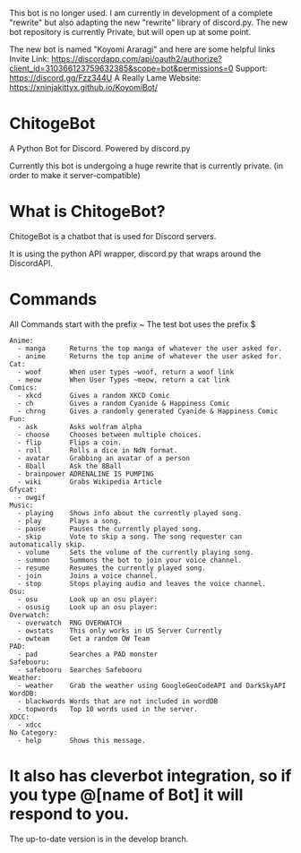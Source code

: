 This bot is no longer used. I am currently in development of a complete "rewrite" but also adapting the new "rewrite" library of discord.py. The new bot repository is currently Private, but will open up at some point.

The new bot is named "Koyomi Araragi" and here are some helpful links
Invite Link: https://discordapp.com/api/oauth2/authorize?client_id=310366123759632385&scope=bot&permissions=0
Support: https://discord.gg/Fzz344U
A Really Lame Website: https://xninjakittyx.github.io/KoyomiBot/

# ChitogeBot
A Python Bot for Discord. Powered by discord.py

Currently this bot is undergoing a huge rewrite that is currently private. (in order to make it server-compatible)

# What is ChitogeBot?
ChitogeBot is a chatbot that is used for Discord servers.

It is using the python API wrapper, discord.py that wraps around the DiscordAPI.


# Commands

All Commands start with the prefix ~
The test bot uses the prefix $
```
Anime:
  - manga      Returns the top manga of whatever the user asked for.
  - anime      Returns the top anime of whatever the user asked for.
Cat:
  - woof       When user types ~woof, return a woof link 
  - meow       When User Types ~meow, return a cat link 
Comics:
  - xkcd       Gives a random XKCD Comic
  - ch         Gives a random Cyanide & Happiness Comic
  - chrng      Gives a randomly generated Cyanide & Happiness Comic
Fun:
  - ask        Asks wolfram alpha
  - choose     Chooses between multiple choices.
  - flip       Flips a coin.
  - roll       Rolls a dice in NdN format.
  - avatar     Grabbing an avatar of a person 
  - 8ball      Ask the 8Ball 
  - brainpower ADRENALINE IS PUMPING 
  - wiki       Grabs Wikipedia Article 
Gfycat:
  - owgif      
Music:
  - playing    Shows info about the currently played song.
  - play       Plays a song.
  - pause      Pauses the currently played song.
  - skip       Vote to skip a song. The song requester can automatically skip.
  - volume     Sets the volume of the currently playing song.
  - summon     Summons the bot to join your voice channel.
  - resume     Resumes the currently played song.
  - join       Joins a voice channel.
  - stop       Stops playing audio and leaves the voice channel.
Osu:
  - osu        Look up an osu player:
  - osusig     Look up an osu player:
Overwatch:
  - overwatch  RNG OVERWATCH 
  - owstats    This only works in US Server Currently
  - owteam     Get a random OW Team 
PAD:
  - pad        Searches a PAD monster
Safebooru:
  - safebooru  Searches Safebooru
Weather:
  - weather    Grab the weather using GoogleGeoCodeAPI and DarkSkyAPI
WordDB:
  - blackwords Words that are not included in wordDB
  - topwords   Top 10 words used in the server.
XDCC:
  - xdcc       
​No Category:
  - help       Shows this message.
 ``` 
  
It also has cleverbot integration, so if you type @[name of Bot] it will respond to you.
=======
The up-to-date version is in the develop branch.


